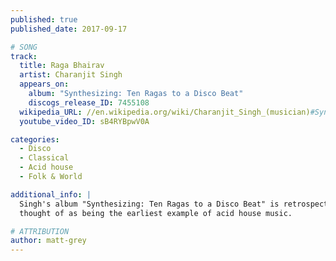 ```yaml
---
published: true
published_date: 2017-09-17

# SONG
track:
  title: Raga Bhairav
  artist: Charanjit Singh
  appears_on:
    album: "Synthesizing: Ten Ragas to a Disco Beat"
    discogs_release_ID: 7455108
  wikipedia_URL: //en.wikipedia.org/wiki/Charanjit_Singh_(musician)#Synthesizing:_Ten_Ragas_to_a_Disco_Beat
  youtube_video_ID: sB4RYBpwV0A

categories:
  - Disco
  - Classical
  - Acid house
  - Folk & World

additional_info: |
  Singh's album "Synthesizing: Ten Ragas to a Disco Beat" is retrospectively
  thought of as being the earliest example of acid house music.

# ATTRIBUTION
author: matt-grey
---
```


